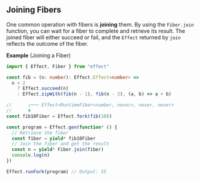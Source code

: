 ## Joining Fibers

One common operation with fibers is **joining** them. By using the `Fiber.join` function, you can wait for a fiber to complete and retrieve its result. The joined fiber will either succeed or fail, and the `Effect` returned by `join` reflects the outcome of the fiber.

**Example** (Joining a Fiber)

```ts twoslash
import { Effect, Fiber } from "effect"

const fib = (n: number): Effect.Effect<number> =>
  n < 2
    ? Effect.succeed(n)
    : Effect.zipWith(fib(n - 1), fib(n - 2), (a, b) => a + b)

//      ┌─── Effect<RuntimeFiber<number, never>, never, never>
//      ▼
const fib10Fiber = Effect.fork(fib(10))

const program = Effect.gen(function* () {
  // Retrieve the fiber
  const fiber = yield* fib10Fiber
  // Join the fiber and get the result
  const n = yield* Fiber.join(fiber)
  console.log(n)
})

Effect.runFork(program) // Output: 55
```
